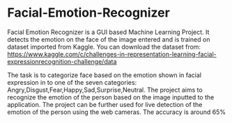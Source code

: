 # Facial-Emotion-Recognizer
Facial Emotion Recognizer is a GUI based Machine Learning Project.
It detects the emotion on the face of the image entered and is trained on dataset imported from Kaggle.
You can download the dataset from:
https://www.kaggle.com/c/challenges-in-representation-learning-facial-expressionrecognition-challenge/data

The task is to categorize face based on the emotion shown in facial expression in to one of the seven categories:
Angry,Disgust,Fear,Happy,Sad,Surprise,Neutral.
The project aims to recognize the emotion of the person based on the image inputted to the
application. The project can be further used for live detection of the emotion of the person
using the web cameras.
The accuracy is around 65%
